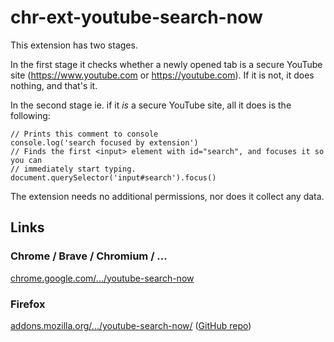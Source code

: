 # chr-ext-youtube-search-now

This extension has two stages.

In the first stage it checks whether a newly opened tab is a secure YouTube site
(https://www.youtube.com or https://youtube.com). If it is not, it does nothing,
and that's it.

In the second stage ie. if it _is_ a secure YouTube site, all it does is the
following:
```
// Prints this comment to console
console.log('search focused by extension')
// Finds the first <input> element with id="search", and focuses it so you can
// immediately start typing.
document.querySelector('input#search').focus()
```

The extension needs no additional permissions, nor does it collect any data.

## Links

### Chrome / Brave / Chromium / ...

[chrome.google.com/.../youtube-search-now](https://chrome.google.com/webstore/detail/youtube-search-now/nfbhcehfdnbkehaafccoflaomodlhheb)

### Firefox

[addons.mozilla.org/.../youtube-search-now/](https://addons.mozilla.org/en-US/firefox/addon/youtube-search-now/) ([GitHub repo](https://github.com/mathmul/ff-ext-youtube-search-now))
